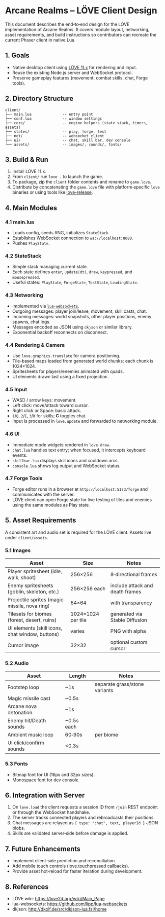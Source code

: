 # Arcane Realms – LÖVE Client Design

This document describes the end‑to‑end design for the LÖVE implementation of Arcane Realms. It covers
module layout, networking, asset requirements, and build instructions so contributors can recreate the
current Phaser client in native Lua.

## 1. Goals
- Native desktop client using [LÖVE 11.x](https://love2d.org/) for rendering and input.
- Reuse the existing Node.js server and WebSocket protocol.
- Preserve gameplay features (movement, combat skills, chat, Forge tools).

## 2. Directory Structure
```
client/
├── main.lua              -- entry point
├── conf.lua              -- window settings
├── core/                 -- engine helpers (state stack, timers, assets)
├── states/               -- play, forge, test
├── net/                  -- websocket client
├── ui/                   -- chat, skill bar, dev console
└── assets/               -- images/, sounds/, fonts/
```

## 3. Build & Run
1. Install LÖVE 11.x.
2. From `client/` run `love .` to launch the game.
3. To package, zip the `client` folder contents and rename to `game.love`.
4. Distribute by concatenating the `game.love` file with platform‑specific `love` binaries or using tools like
   [love-release](https://github.com/pfirsich/love-release).

## 4. Main Modules
### 4.1 main.lua
- Loads config, seeds RNG, initializes `StateStack`.
- Establishes WebSocket connection to `ws://localhost:8080`.
- Pushes `PlayState`.

### 4.2 StateStack
- Simple stack managing current state.
- Each state defines `enter`, `update(dt)`, `draw`, `keypressed`, and `mousepressed`.
- Useful states: `PlayState`, `ForgeState`, `TestState`, `LoadingState`.

### 4.3 Networking
- Implemented via [`lua-websockets`](https://github.com/lipp/lua-websockets).
- Outgoing messages: player join/leave, movement, skill casts, chat.
- Incoming messages: world snapshots, other player positions, enemy spawns, chat logs.
- Messages encoded as JSON using `dkjson` or similar library.
- Exponential backoff reconnects on disconnect.

### 4.4 Rendering & Camera
- Use `love.graphics.translate` for camera positioning.
- Tile-based maps loaded from generated world chunks; each chunk is 1024×1024.
- Spritesheets for players/enemies animated with quads.
- UI elements drawn last using a fixed projection.

### 4.5 Input
- WASD / arrow keys: movement.
- Left click: move/attack toward cursor.
- Right click or Space: basic attack.
- `1`/`Q`, `2`/`E`, `3`/`R` for skills; **C** toggles chat.
- Input is processed in `love.update` and forwarded to networking module.

### 4.6 UI
- Immediate mode widgets rendered in `love.draw`.
- `chat.lua` handles text entry; when focused, it intercepts keyboard events.
- `skillbar.lua` displays skill icons and cooldown arcs.
- `console.lua` shows log output and WebSocket status.

### 4.7 Forge Tools
- Forge editor runs in a browser at `http://localhost:5173/forge` and communicates with the server.
- LÖVE client can open Forge state for live testing of tiles and enemies using the same modules as Play state.

## 5. Asset Requirements
A consistent art and audio set is required for the LÖVE client. Assets live under `client/assets`.

### 5.1 Images
| Asset | Size | Notes |
|-------|------|------|
| Player spritesheet (idle, walk, shoot) | 256×256 | 8‑directional frames |
| Enemy spritesheets (goblin, skeleton, etc.) | 256×256 each | include attack and death frames |
| Projectile sprites (magic missile, nova ring) | 64×64 | with transparency |
| Tilesets for biomes (forest, desert, ruins) | 1024×1024 per tile | generated via Stable Diffusion |
| UI elements (skill icons, chat window, buttons) | varies | PNG with alpha |
| Cursor image | 32×32 | optional custom cursor |

### 5.2 Audio
| Asset | Length | Notes |
|-------|--------|------|
| Footstep loop | ~1s | separate grass/stone variants |
| Magic missile cast | ~0.5s | |
| Arcane nova detonation | ~1s | |
| Enemy hit/Death sounds | ~0.5s each | |
| Ambient music loop | 60‑90s | per biome |
| UI click/confirm sounds | <0.3s | |

### 5.3 Fonts
- Bitmap font for UI (16px and 32px sizes).
- Monospace font for dev console.

## 6. Integration with Server
1. On `love.load` the client requests a session ID from `/join` REST endpoint or through the WebSocket handshake.
2. The server tracks connected players and rebroadcasts their positions.
3. Chat messages are relayed as `{ type: "chat", text, playerId }` JSON blobs.
4. Skills are validated server‑side before damage is applied.

## 7. Future Enhancements
- Implement client‑side prediction and reconciliation.
- Add mobile touch controls (love.touchpressed callbacks).
- Provide asset hot‑reload for faster iteration during development.

## 8. References
- LÖVE wiki: https://love2d.org/wiki/Main_Page
- lua-websockets: https://github.com/lipp/lua-websockets
- dkjson: http://dkolf.de/src/dkjson-lua.fsl/home

